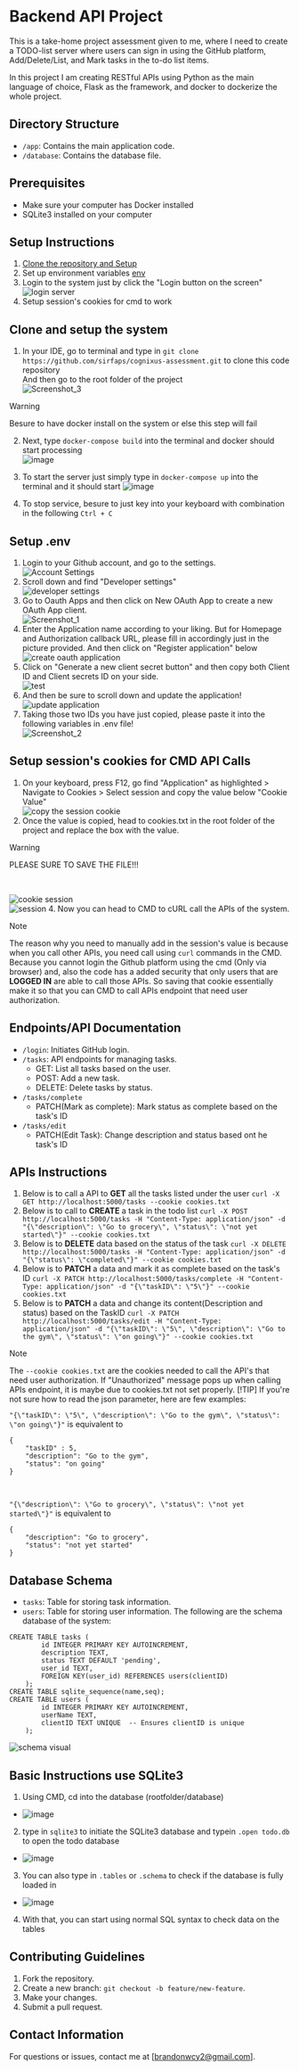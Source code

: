 # Backend API Project

This is a take-home project assessment given to me, where I need to create a TODO-list server where users can sign in using the GitHub platform, Add/Delete/List, and Mark tasks in the to-do list items.

In this project I am creating RESTful APIs using Python as the main language of choice, Flask as the framework, and docker to dockerize the whole project. 

## Directory Structure

- `/app`: Contains the main application code.
- `/database`: Contains the database file.

## Prerequisites
- Make sure your computer has Docker installed
- SQLite3 installed on your computer

## Setup Instructions
1. [Clone the repository and Setup](#clone-and-setup-the-system)
2. Set up environment variables [env](#setup-.env)
3. Login to the system just by click the "Login button on the screen"</br>
![login server](https://github.com/sirfaps/cognixus-assessment/assets/82250418/400d323a-faf8-477f-98b6-37e78ebc4a75)
4. Setup session's cookies for cmd to work

## Clone and setup the system
1. In your IDE, go to terminal and type in `git clone https://github.com/sirfaps/cognixus-assessment.git` to clone this code repository</br> 
And then go to the root folder of the project </br>
![Screenshot_3](https://github.com/sirfaps/cognixus-assessment/assets/82250418/7f1b7002-252a-40d5-b6ca-abf3a282371c)
>[!WARNING]
> Besure to have docker install on the system or else this step will fail

2. Next, type `docker-compose build` into the terminal and docker should start processing </br>
![image](https://github.com/sirfaps/cognixus-assessment/assets/82250418/0587fe3d-87da-4a3f-b7b8-0e18bda36755)

3. To start the server just simply type in `docker-compose up` into the terminal and it should start
![image](https://github.com/sirfaps/cognixus-assessment/assets/82250418/e3312504-756b-4c30-a1f0-c4ae982cdc4a)

4. To stop service, besure to just key into your keyboard with combination in the following `Ctrl + C`


## Setup .env
1. Login to your Github account, and go to the settings.</br>
![Account Settings](https://github.com/sirfaps/cognixus-assessment/assets/82250418/53f2c894-b3ca-4154-bad7-5c199ddde4ce)
2. Scroll down and find "Developer settings"</br>
![developer settings](https://github.com/sirfaps/cognixus-assessment/assets/82250418/6e30441d-2dc8-4ea8-8cc3-a131822dbe39)
3. Go to Oauth Apps and then click on New OAuth App to create a new OAuth App client.</br>
![Screenshot_1](https://github.com/sirfaps/cognixus-assessment/assets/82250418/1eec9ba9-399a-4a9e-9694-dab0c93f786b)
4. Enter the Application name according to your liking. But for Homepage and Authorization callback URL, please fill in accordingly just in the picture provided. And then click on "Register application" below</br>
![create oauth application](https://github.com/sirfaps/cognixus-assessment/assets/82250418/ee6c05df-7cce-4cd2-bf33-51d4ee19c13a)
5. Click on "Generate a new client secret button" and then copy both Client ID and Client secrets ID on your side.</br>
![test](https://github.com/sirfaps/cognixus-assessment/assets/82250418/09a95038-79b8-4b06-85e4-282c8990562f)
6. And then be sure to scroll down and update the application!</br>
![update application](https://github.com/sirfaps/cognixus-assessment/assets/82250418/082f8edc-7735-4e5d-baf6-701276290458)
7. Taking those two IDs you have just copied, please paste it into the following variables in .env file!</br>
![Screenshot_2](https://github.com/sirfaps/cognixus-assessment/assets/82250418/09b7d6d0-f345-487e-a617-7cc338503c40)

## Setup session's cookies for CMD API Calls
1. On your keyboard, press F12, go find "Application" as highlighted > Navigate to Cookies > Select session and copy the value below "Cookie Value"</br>
![copy the session cookie](https://github.com/sirfaps/cognixus-assessment/assets/82250418/8845b55b-9750-472d-8329-51b611363404)
3. Once the value is copied, head to cookies.txt in the root folder of the project and replace the box with the value. 
> [!WARNING]
> PLEASE SURE TO SAVE THE FILE!!!

</br>

![cookie session](https://github.com/sirfaps/cognixus-assessment/assets/82250418/dad3b971-f0f1-4e73-9da7-39ccc64dec51)
</br>
![session](https://github.com/sirfaps/cognixus-assessment/assets/82250418/c59fbe58-c11e-42c5-b507-ceb30bdb4377)
4. Now you can head to CMD to cURL call the APIs of the system.
> [!NOTE]
> The reason why you need to manually add in the session's value is because when you call other APIs, you need call using `curl` commands in the CMD. Because you cannot login the Github platform using the cmd (Only via browser) and, also the code has a added security that only users that are **LOGGED IN** are able to call those APIs. So saving that cookie essentially make it so that you can CMD to call APIs endpoint that need user authorization.

## Endpoints/API Documentation
- `/login`: Initiates GitHub login.
- `/tasks`: API endpoints for managing tasks.
  - GET: List all tasks based on the user.
  - POST: Add a new task.
  - DELETE: Delete tasks by status.
- `/tasks/complete`
  - PATCH(Mark as complete): Mark status as complete based on the task's ID
- `/tasks/edit`
  - PATCH(Edit Task): Change description and status based ont he task's ID

## APIs Instructions
1. Below is to call a API to **GET** all the tasks listed under the user
`curl -X GET http://localhost:5000/tasks --cookie cookies.txt`</br>
2. Below is to call to **CREATE** a task in the todo list
`curl -X POST http://localhost:5000/tasks -H "Content-Type: application/json" -d "{\"description\": \"Go to grocery\", \"status\": \"not yet started\"}" --cookie cookies.txt`</br>
3. Below is to **DELETE** data based on the status of the task
`curl -X DELETE http://localhost:5000/tasks -H "Content-Type: application/json" -d "{\"status\": \"completed\"}" --cookie cookies.txt`</br>
4. Below is to **PATCH** a data and mark it as complete based on the task's ID
`curl -X PATCH http://localhost:5000/tasks/complete -H "Content-Type: application/json" -d "{\"taskID\": \"5\"}" --cookie cookies.txt`</br>
5. Below is to **PATCH** a data and change its content(Description and status) based on the TaskID
`curl -X PATCH http://localhost:5000/tasks/edit -H "Content-Type: application/json" -d "{\"taskID\": \"5\", \"description\": \"Go to the gym\", \"status\": \"on going\"}" --cookie cookies.txt`</br>

> [!NOTE]
> The `--cookie cookies.txt` are the cookies needed to call the API's that need user authorization. If "Unauthorized" message pops up when calling APIs endpoint, it is maybe due to cookies.txt not set properly.
> [!TIP]
> If you're not sure how to read the json parameter, here are few examples:

`"{\"taskID\": \"5\", \"description\": \"Go to the gym\", \"status\": \"on going\"}"`
is equivalent to
```
{
    "taskID" : 5,
    "description": "Go to the gym",
    "status": "on going"
}
```

</br>

`"{\"description\": \"Go to grocery\", \"status\": \"not yet started\"}"`
is equivalent to
```
{
    "description": "Go to grocery",
    "status": "not yet started"
}
```

## Database Schema
- `tasks`: Table for storing task information.
- `users`: Table for storing user information.
The following are the schema database of the system:
```
CREATE TABLE tasks (
        id INTEGER PRIMARY KEY AUTOINCREMENT,
        description TEXT,
        status TEXT DEFAULT 'pending',
        user_id TEXT,
        FOREIGN KEY(user_id) REFERENCES users(clientID)
    );
CREATE TABLE sqlite_sequence(name,seq);
CREATE TABLE users (
        id INTEGER PRIMARY KEY AUTOINCREMENT,
        userName TEXT,
        clientID TEXT UNIQUE  -- Ensures clientID is unique
    );
```
![schema visual](https://github.com/sirfaps/cognixus-assessment/assets/82250418/ce33eb51-9c2c-4d98-a4f7-3cc672107891)

## Basic Instructions use SQLite3
1. Using CMD, cd into the database (rootfolder/database)
- ![image](https://github.com/sirfaps/cognixus-assessment/assets/82250418/5b20a940-d4d6-430c-80ab-b489b47c87b5)
2. type in `sqlite3` to initiate the SQLite3 database and typein `.open todo.db` to open the todo database
- ![image](https://github.com/sirfaps/cognixus-assessment/assets/82250418/251bb9be-d42d-4832-9d1b-6f9c88383e94)
3. You can also type in `.tables` or `.schema` to check if the database is fully loaded in
- ![image](https://github.com/sirfaps/cognixus-assessment/assets/82250418/53bac3bc-3d51-4f6f-8d5b-98894dd92f20)
4. With that, you can start using normal SQL syntax to check data on the tables

## Contributing Guidelines

1. Fork the repository.
2. Create a new branch: `git checkout -b feature/new-feature`.
3. Make your changes.
4. Submit a pull request.

## Contact Information

For questions or issues, contact me at [brandonwcy2@gmail.com].

